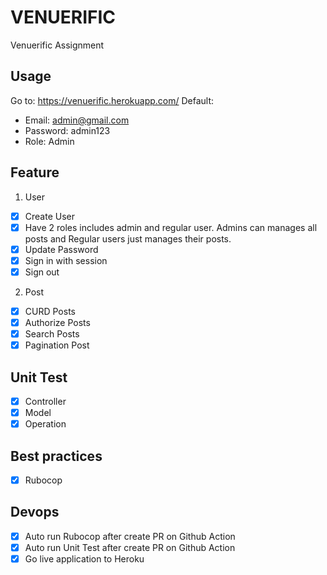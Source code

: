 # VENUERIFIC
Venuerific Assignment
## Usage

Go to: https://venuerific.herokuapp.com/
Default:
  - Email: admin@gmail.com
  - Password: admin123
  - Role: Admin

## Feature
1. User
  - [X] Create User
  - [X] Have 2 roles includes admin and regular user. Admins can manages all posts and Regular users just manages their posts.
  - [X] Update Password
  - [X] Sign in with session
  - [X] Sign out

2. Post
  - [X] CURD Posts
  - [X] Authorize Posts
  - [X] Search Posts
  - [X] Pagination Post

## Unit Test
  - [X] Controller
  - [X] Model
  - [X] Operation

## Best practices
  - [X] Rubocop
## Devops
  - [X] Auto run Rubocop after create PR on Github Action
  - [X] Auto run Unit Test after create PR on Github Action
  - [X] Go live application to Heroku
